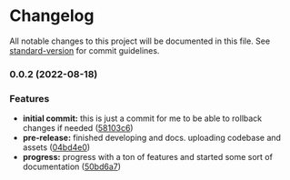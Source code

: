 # Changelog

All notable changes to this project will be documented in this file. See [standard-version](https://github.com/conventional-changelog/standard-version) for commit guidelines.

### 0.0.2 (2022-08-18)


### Features

* **initial commit:** this is just a commit for me to be able to rollback changes if needed ([58103c6](https://github.com/ghaschel/vscode-angular-scss/commit/58103c621b6a17cfbc9fd9023aa9fea996af01f3))
* **pre-release:** finished developing and docs. uploading codebase and assets ([04bd4e0](https://github.com/ghaschel/vscode-angular-scss/commit/04bd4e0074a6bbc928a6f6e1913cfaa72df0416a))
* **progress:** progress with a ton of features and started some sort of documentation ([50bd6a7](https://github.com/ghaschel/vscode-angular-scss/commit/50bd6a7e231ff6613e68cf4a50b14daa20b6fa68))
